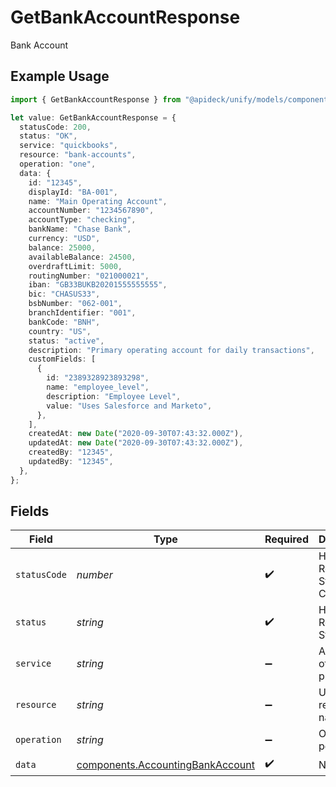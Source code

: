 # GetBankAccountResponse

Bank Account

## Example Usage

```typescript
import { GetBankAccountResponse } from "@apideck/unify/models/components";

let value: GetBankAccountResponse = {
  statusCode: 200,
  status: "OK",
  service: "quickbooks",
  resource: "bank-accounts",
  operation: "one",
  data: {
    id: "12345",
    displayId: "BA-001",
    name: "Main Operating Account",
    accountNumber: "1234567890",
    accountType: "checking",
    bankName: "Chase Bank",
    currency: "USD",
    balance: 25000,
    availableBalance: 24500,
    overdraftLimit: 5000,
    routingNumber: "021000021",
    iban: "GB33BUKB20201555555555",
    bic: "CHASUS33",
    bsbNumber: "062-001",
    branchIdentifier: "001",
    bankCode: "BNH",
    country: "US",
    status: "active",
    description: "Primary operating account for daily transactions",
    customFields: [
      {
        id: "2389328923893298",
        name: "employee_level",
        description: "Employee Level",
        value: "Uses Salesforce and Marketo",
      },
    ],
    createdAt: new Date("2020-09-30T07:43:32.000Z"),
    updatedAt: new Date("2020-09-30T07:43:32.000Z"),
    createdBy: "12345",
    updatedBy: "12345",
  },
};
```

## Fields

| Field                                                                                | Type                                                                                 | Required                                                                             | Description                                                                          | Example                                                                              |
| ------------------------------------------------------------------------------------ | ------------------------------------------------------------------------------------ | ------------------------------------------------------------------------------------ | ------------------------------------------------------------------------------------ | ------------------------------------------------------------------------------------ |
| `statusCode`                                                                         | *number*                                                                             | :heavy_check_mark:                                                                   | HTTP Response Status Code                                                            | 200                                                                                  |
| `status`                                                                             | *string*                                                                             | :heavy_check_mark:                                                                   | HTTP Response Status                                                                 | OK                                                                                   |
| `service`                                                                            | *string*                                                                             | :heavy_minus_sign:                                                                   | Apideck ID of service provider                                                       | quickbooks                                                                           |
| `resource`                                                                           | *string*                                                                             | :heavy_minus_sign:                                                                   | Unified API resource name                                                            | bank-accounts                                                                        |
| `operation`                                                                          | *string*                                                                             | :heavy_minus_sign:                                                                   | Operation performed                                                                  | one                                                                                  |
| `data`                                                                               | [components.AccountingBankAccount](../../models/components/accountingbankaccount.md) | :heavy_check_mark:                                                                   | N/A                                                                                  |                                                                                      |